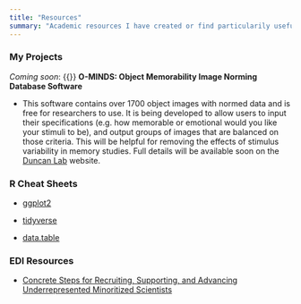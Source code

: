 ```yaml
---
title: "Resources"
summary: "Academic resources I have created or find particularily useful"
---
```


### My Projects


*Coming soon*: {{<icon name="sistrix" pack="fab">}} **O-MINDS: Object Memorability Image Norming Database Software**
* This software contains over 1700 object images with normed data and is free for researchers to use. It is being developed to allow users to input their specifications (e.g. how memorable or emotional would you like your stimuli to be), and output groups of images that are balanced on those criteria. This will be helpful for removing the effects of stimulus variability in memory studies. Full details will be available soon on the [Duncan Lab](https://duncanlab.org) website. 

### R Cheat Sheets

* [ggplot2](https://rstudio.com/wp-content/uploads/2015/03/ggplot2-cheatsheet.pdf)

* [tidyverse](https://rstudio.com/wp-content/uploads/2015/02/data-wrangling-cheatsheet.pdf)

* [data.table](https://s3.amazonaws.com/assets.datacamp.com/blog_assets/datatable_Cheat_Sheet_R.pdf)


### EDI Resources

* [Concrete Steps for Recruiting, Supporting, and Advancing Underrepresented Minoritized Scientists](https://docs.google.com/document/d/1Ic6bil2AvrQmPFUcUyxcw_FumofKkUo3VLsU7qG0cTk/edit)


